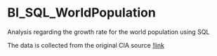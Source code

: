 # BI_SQL_WorldPopulation
Analysis regarding the growth rate for the world population using SQL


The data is collected from the original CIA source [!link](https://www.cia.gov/the-world-factbook/about/archives/2022/references/guide-to-country-comparisons/)
